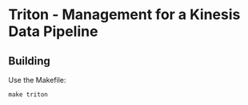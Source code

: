 Triton - Management for a Kinesis Data Pipeline 
======

Building
------

Use the Makefile:

    make triton
